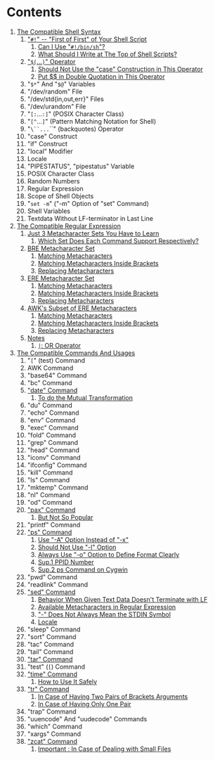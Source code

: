 # Contents

1. [The Compatible Shell Syntax](1/README.md)
   1. ["`#!`" -- "First of First" of Your Shell Script](1/-2321_shebang.md#----first-of-first-of-your-shell-script)
      1. [Can I Use "`#!/bin/sh`"?](1/-2321_shebang.md#----first-of-first-of-your-shell-script)
      1. [What Should I Write at The Top of Shell Scripts?](1/-2321_shebang.md#----first-of-first-of-your-shell-script)
   1. ["`$(`...`)`" Operator](1/-2428_dollar_parenthes.md#-operator)
      1. [Should Not Use the "case" Construction in This Operator](1/-2428_dollar_parenthes.md#-operator)
      1. [Put $$ in Double Quotation in This Operator](1/-2428_dollar_parenthes.md#-operator)
   1. "`$*`" And "`$@`" Variables
   1. "/dev/random" File
   1. "/dev/std{in,out,err}" Files
   1. "/dev/urandom" File
   1. "`[:`...`:]`" (POSIX Character Class)
   1. "`[^`...`]`" (Pattern Matching Notation for Shell)
   1. "`\``...`\``" (backquotes) Operator
   1. "case" Construct
   1. "if" Construct
   1. "local" Modifier
   1. Locale
   1. "PIPESTATUS", "pipestatus" Variable
   1. POSIX Character Class
   1. Random Numbers
   1. Regular Expression
   1. Scope of Shell Objects
   1. "`set -m`" ("-m" Option of "set" Command)
   1. Shell Variables
   1. Textdata Without LF-terminator in Last Line
1. [The Compatible Regular Expression](2/README.md)
   1. [Just 3 Metacharacter Sets You Have to Learn](2/00_3_metachar_set.md#just-3-metacharacter-sets-you-have-to-learn)
      1. [Which Set Does Each Command Support Respectively?](2/00_3_metachar_set.md#just-3-metacharacter-sets-you-have-to-learn)
   1. [BRE Metacharacter Set](2/11_BRE.md#bre-metacharacter-set)
      1. [Matching Metacharacters](2/11_BRE.md#bre-metacharacter-set)
      1. [Matching Metacharacters Inside Brackets](2/11_BRE.md#bre-metacharacter-set)
      1. [Replacing Metacharacters](2/11_BRE.md#bre-metacharacter-set)
   1. [ERE Metacharacter Set](2/12_ERE.md#ere-metacharacter-set)
      1. [Matching Metacharacters](2/12_ERE.md#ere-metacharacter-set)
      1. [Matching Metacharacters Inside Brackets](2/12_ERE.md#ere-metacharacter-set)
      1. [Replacing Metacharacters](2/12_ERE.md#ere-metacharacter-set)
   1. [AWK's Subset of ERE Metacharacters](2/13_AWK_subset.md#awks-subset-of-ere-metacharacters)
      1. [Matching Metacharacters](2/13_AWK_subset.md#awks-subset-of-ere-metacharacters)
      1. [Matching Metacharacters Inside Brackets](2/13_AWK_subset.md#awks-subset-of-ere-metacharacters)
      1. [Replacing Metacharacters](2/13_AWK_subset.md#awks-subset-of-ere-metacharacters)
   1. [Notes](2/21_notes.md#notes)
      1. [`|`: OR Operator](2/21_notes.md#notes)
1. [The Compatible Commands And Usages](3/README.md)
   1. "`[`" (test) Command
   1. AWK Command
   1. "base64" Command
   1. "bc" Command
   1. ["date" Command](3/date.md#date-command)
      1. [To do the Mutual Transformation](3/date.md#date-command)
   1. "du" Command
   1. "echo" Command
   1. "env" Command
   1. "exec" Command
   1. "fold" Command
   1. "grep" Command
   1. "head" Command
   1. "iconv" Command
   1. "ifconfig" Command
   1. "kill" Command
   1. "ls" Command
   1. "mktemp" Command
   1. "nl" Command
   1. "od" Command
   1. ["pax" Command](3/pax.md#pax-command)
      1. [But Not So Popular](3/pax.md#pax-command)
   1. "printf" Command
   1. ["ps" Command](3/ps.md#ps-command)
      1. [Use "-A" Option Instead of "-x"](3/ps.md#ps-command)
      1. [Should Not Use "-l" Option](3/ps.md#ps-command)
      1. [Always Use "-o" Option to Define Format Clearly](3/ps.md#ps-command)
      1. [Sup.1 PPID Number](3/ps.md#ps-command)
      1. [Sup.2 ps Command on Cygwin](3/ps.md#ps-command)
   1. "pwd" Command
   1. "readlink" Command
   1. ["sed" Command](3/sed.md#sed-command)
      1. [Behavior When Given Text Data Doesn't Terminate with LF](3/sed.md#sed-command)
      1. [Available Metacharacters in Regular Expression](3/sed.md#sed-command)
      1. ["-" Does Not Always Mean the STDIN Symbol](3/sed.md#sed-command)
      1. [Locale](3/sed.md#sed-command)
   1. "sleep" Command
   1. "sort" Command
   1. "tac" Command
   1. "tail" Command
   1. ["tar" Command](3/tar.md#tar-command)
   1. "test" (`[`) Command
   1. ["time" Command](3/time.md#time-command)
      1. [How to Use It Safely](3/time.md#time-command)
   1. ["tr" Command](3/tr.md#tr-command)
      1. [In Case of Having Two Pairs of Brackets Arguments](3/tr.md#tr-command)
      1. [In Case of Having Only One Pair](3/tr.md#tr-command)
   1. "trap" Command
   1. "uuencode" And "uudecode" Commands
   1. "which" Command
   1. "xargs" Command
   1. ["zcat" Command](3/zcat.md#zcat-command)
      1. [Important : In Case of Dealing with Small Files](3/zcat.md#zcat-command)
